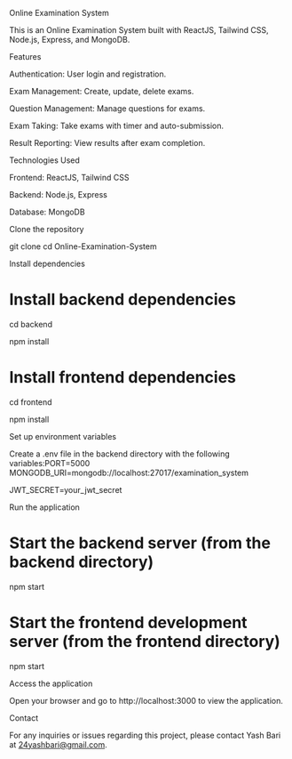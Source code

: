 Online Examination System

This is an Online Examination System built with ReactJS, Tailwind CSS, Node.js, Express, and MongoDB.

Features

Authentication: User login and registration.

Exam Management: Create, update, delete exams.

Question Management: Manage questions for exams.

Exam Taking: Take exams with timer and auto-submission.

Result Reporting: View results after exam completion.

Technologies Used

Frontend: ReactJS, Tailwind CSS

Backend: Node.js, Express

Database: MongoDB

Clone the repository

git clone 
cd Online-Examination-System

Install dependencies

# Install backend dependencies

cd backend

npm install

# Install frontend dependencies

cd frontend

npm install

Set up environment variables

Create a .env file in the backend directory with the following variables:PORT=5000
MONGODB_URI=mongodb://localhost:27017/examination_system

JWT_SECRET=your_jwt_secret

Run the application

# Start the backend server (from the backend directory)

npm start

# Start the frontend development server (from the frontend directory)

npm start

Access the application

Open your browser and go to http://localhost:3000 to view the application.

Contact

For any inquiries or issues regarding this project, please contact Yash Bari at 24yashbari@gmail.com.

